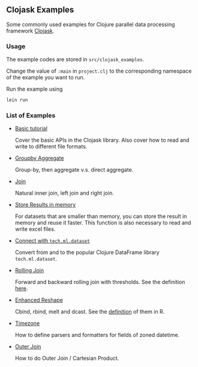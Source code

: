 ## Clojask Examples

Some commonly used examples for Clojure parallel data processing framework [Clojask](https://github.com/clojure-finance/clojask).

### Usage

The example codes are stored in `src/clojask_examples`.

Change the value of `:main` in `project.clj` to the corresponding namespace of the example you want to run.

Run the example using 

```bash
lein run
```

### List of Examples

- [Basic tutorial](src/clojask_examples/basic_tutorial.clj)

  Cover the basic APIs in the Clojask library. Also cover how to read and write to different file formats.


- [Groupby Aggregate](src/clojask_examples/groupby_aggregate.clj)

  Group-by, then aggregate v.s. direct aggregate.

- [Join](src/clojask_examples/ordinary_join.clj)

  Natural inner join, left join and right join.

- [Store Results in memory](src/clojask_examples/in_memory.clj)

  For datasets that are smaller than memory, you can store the result in memory and reuse it faster. This function is also necessary to read and write excel files.

- [Connect with `tech.ml.dataset`](src/clojask_examples/techmldataset.clj)

  Convert from and to the popular Clojure DataFrame library `tech.ml.dataset`.

- [Rolling Join](src/clojask_examples/rolling_join.clj)

  Forward and backward rolling join with thresholds. See the definition [here](https://www.r-bloggers.com/2016/06/understanding-data-table-rolling-joins/).

- [Enhanced Reshape](src/clojask_examples/enhanced_reshape.clj)

  Cbind, rbind, melt and dcast. See the [definition](https://cran.r-project.org/web/packages/data.table/vignettes/datatable-reshape.html#enhanced-new-functionality) of them in R.

- [Timezone](https://github.com/clojure-finance/clojask-examples/blob/main/src/clojask_examples/timezone.clj)

  How to define parsers and formatters for fields of zoned datetime.

- [Outer Join](https://github.com/clojure-finance/clojask-examples/blob/main/src/clojask_examples/outer_join.clj)

  How to do Outer Join / Cartesian Product.

